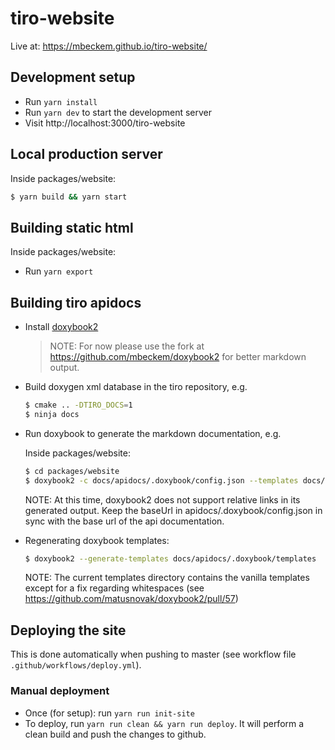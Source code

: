 # tiro-website

Live at: https://mbeckem.github.io/tiro-website/

## Development setup

- Run `yarn install`
- Run `yarn dev` to start the development server
- Visit http://localhost:3000/tiro-website

## Local production server

Inside packages/website:

```sh
$ yarn build && yarn start
```

## Building static html

Inside packages/website:

- Run `yarn export`

## Building tiro apidocs

- Install [doxybook2](https://github.com/matusnovak/doxybook2)

  > NOTE: For now please use the fork at https://github.com/mbeckem/doxybook2 for better markdown output.

- Build doxygen xml database in the tiro repository, e.g.

  ```sh
  $ cmake .. -DTIRO_DOCS=1
  $ ninja docs
  ```

- Run doxybook to generate the markdown documentation, e.g.

  Inside packages/website:

  ```sh
  $ cd packages/website
  $ doxybook2 -c docs/apidocs/.doxybook/config.json --templates docs/apidocs/.doxybook/templates --input ~/projects/tiro/build/docs/api/xml --output docs/apidocs/
  ```

  NOTE: At this time, doxybook2 does not support relative links in its generated output.
  Keep the baseUrl in apidocs/.doxybook/config.json in sync with the base url of the api documentation.

- Regenerating doxybook templates:

  ```sh
  $ doxybook2 --generate-templates docs/apidocs/.doxybook/templates
  ```

  NOTE: The current templates directory contains the vanilla templates except for a fix regarding whitespaces (see https://github.com/matusnovak/doxybook2/pull/57)

## Deploying the site

This is done automatically when pushing to master (see workflow file `.github/workflows/deploy.yml`).

### Manual deployment

- Once (for setup): run `yarn run init-site`
- To deploy, run `yarn run clean && yarn run deploy`.
  It will perform a clean build and push the changes to github.
